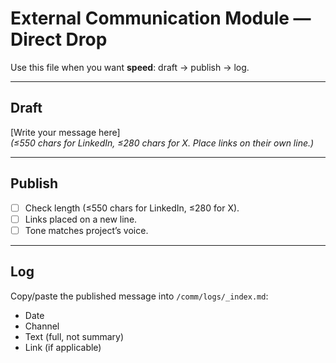 # External Communication Module — Direct Drop

Use this file when you want **speed**: draft → publish → log.  

---

## Draft
[Write your message here]  
*(≤550 chars for LinkedIn, ≤280 chars for X. Place links on their own line.)*

---

## Publish
- [ ] Check length (≤550 chars for LinkedIn, ≤280 for X).  
- [ ] Links placed on a new line.  
- [ ] Tone matches project’s voice.  

---

## Log
Copy/paste the published message into `/comm/logs/_index.md`:  
- Date  
- Channel  
- Text (full, not summary)  
- Link (if applicable)  
